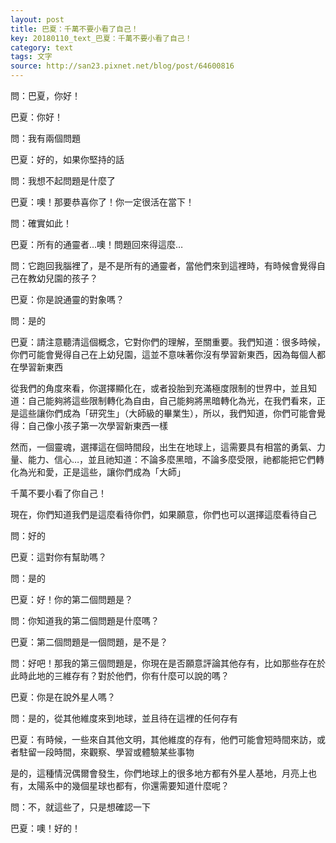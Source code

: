```yaml
---
layout: post
title: 巴夏：千萬不要小看了自己！
key: 20180110_text_巴夏：千萬不要小看了自己！
category: text
tags: 文字
source: http://san23.pixnet.net/blog/post/64600816
---
```



問：巴夏，你好！

巴夏：你好！

問：我有兩個問題

巴夏：好的，如果你堅持的話

問：我想不起問題是什麼了

巴夏：噢！那要恭喜你了！你一定很活在當下！

問：確實如此！

巴夏：所有的通靈者…噢！問題回來得這麼…

問：它跑回我腦裡了，是不是所有的通靈者，當他們來到這裡時，有時候會覺得自己在教幼兒園的孩子？

巴夏：你是說通靈的對象嗎？

問：是的

巴夏：請注意聽清這個概念，它對你們的理解，至關重要。我們知道：很多時候，你們可能會覺得自己在上幼兒園，這並不意味著你沒有學習新東西，因為每個人都在學習新東西

從我們的角度來看，你選擇顯化在，或者投胎到充滿極度限制的世界中，並且知道：自己能夠將這些限制轉化為自由，自己能夠將黑暗轉化為光，在我們看來，正是這些讓你們成為「研究生」（大師級的畢業生），所以，我們知道，你們可能會覺得：自己像小孩子第一次學習新東西一樣

然而，一個靈魂，選擇這在個時間段，出生在地球上，這需要具有相當的勇氣、力量、能力、信心…，並且祂知道：不論多麼黑暗，不論多麼受限，祂都能把它們轉化為光和愛，正是這些，讓你們成為「大師」

千萬不要小看了你自己！

現在，你們知道我們是這麼看待你們，如果願意，你們也可以選擇這麼看待自己

問：好的

巴夏：這對你有幫助嗎？

問：是的

巴夏：好！你的第二個問題是？

問：你知道我的第二個問題是什麼嗎？

巴夏：第二個問題是一個問題，是不是？

問：好吧！那我的第三個問題是，你現在是否願意評論其他存有，比如那些存在於此時此地的三維存有？對於他們，你有什麼可以說的嗎？

巴夏：你是在說外星人嗎？

問：是的，從其他維度來到地球，並且待在這裡的任何存有

巴夏：有時候，一些來自其他文明，其他維度的存有，他們可能會短時間來訪，或者駐留一段時間，來觀察、學習或體驗某些事物

是的，這種情況偶爾會發生，你們地球上的很多地方都有外星人基地，月亮上也有，太陽系中的幾個星球也都有，你還需要知道什麼呢？

問：不，就這些了，只是想確認一下

巴夏：噢！好的！
